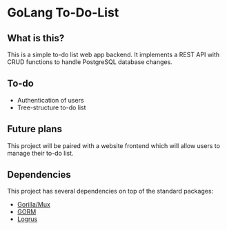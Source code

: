 # GoLang To-Do-List

## What is this?
This is a simple to-do list web app backend. It implements a REST API with CRUD functions to handle PostgreSQL database changes.

## To-do
* Authentication of users
* Tree-structure to-do list

## Future plans
This project will be paired with a website frontend which will allow users to manage their to-do list.

## Dependencies
This project has several dependencies on top of the standard packages:
* [Gorilla/Mux](https://github.com/gorilla/mux)
* [GORM](https://github.com/jinzhu/gorm)
* [Logrus](https://github.com/sirupsen/logrus)
